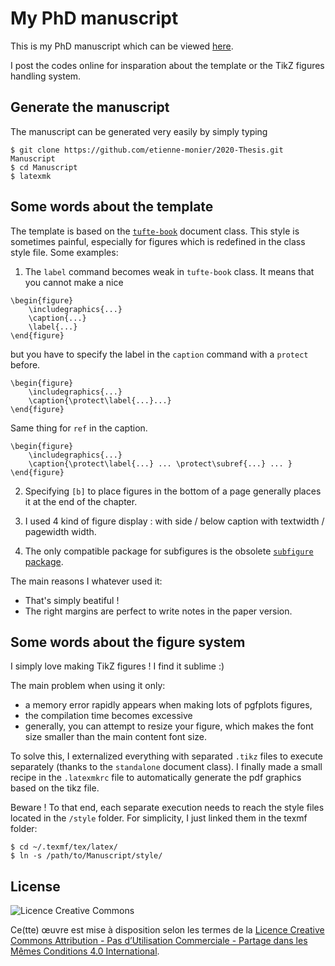# My PhD manuscript

This is my PhD manuscript which can be viewed [here](https://etienne-monier.github.io/publications/monier2020thesis.pdf).

I post the codes online for insparation about the template or the TikZ figures handling system.

## Generate the manuscript

The manuscript can be generated very easily by simply typing

```
$ git clone https://github.com/etienne-monier/2020-Thesis.git Manuscript
$ cd Manuscript
$ latexmk
```

## Some words about the template

The template is based on the [`tufte-book`](https://ctan.org/pkg/tufte-latex) document class. This style is sometimes painful, especially for figures which is redefined in the class style file. Some examples:

1. The `label` command becomes weak in `tufte-book` class. It means that you cannot make a nice 

```
\begin{figure}
    \includegraphics{...}
    \caption{...}
    \label{...}
\end{figure}
```

but you have to specify the label in the `caption` command with a `protect` before.

```
\begin{figure}
    \includegraphics{...}
    \caption{\protect\label{...}...}
\end{figure}
```

Same thing for `ref` in the caption.

```
\begin{figure}
    \includegraphics{...}
    \caption{\protect\label{...} ... \protect\subref{...} ... }
\end{figure}
```


2. Specifying `[b]` to place figures in the bottom of a page generally places it at the end of the chapter.

3. I used 4 kind of figure display : with side / below caption with textwidth / pagewidth width.  

4. The only compatible package for subfigures is the obsolete [`subfigure` package](https://ctan.org/pkg/subfigure).

The main reasons I whatever used it:

* That's simply beatiful !
* The right margins are perfect to write notes in the paper version.

## Some words about the figure system

I simply love making TikZ figures ! I find it sublime :)

The main problem when using it only:
* a memory error rapidly appears when making lots of pgfplots figures,
* the compilation time becomes excessive
* generally, you can attempt to resize your figure, which makes the font size smaller than the main content font size.

To solve this, I externalized everything with separated `.tikz` files to execute separately (thanks to the `standalone` document class). I finally made a small recipe in the `.latexmkrc` file to automatically generate the pdf graphics based on the tikz file.

Beware ! To that end, each separate execution needs to reach the style files located in the `/style` folder. For simplicity, I just linked them in the texmf folder:

```
$ cd ~/.texmf/tex/latex/
$ ln -s /path/to/Manuscript/style/ 
```

## License

![Licence Creative Commons](https://i.creativecommons.org/l/by-nc-sa/4.0/88x31.png)

Ce(tte) œuvre est mise à disposition selon les termes de la [Licence Creative Commons Attribution - Pas d’Utilisation Commerciale - Partage dans les Mêmes Conditions 4.0 International](http://creativecommons.org/licenses/by-nc-sa/4.0/).